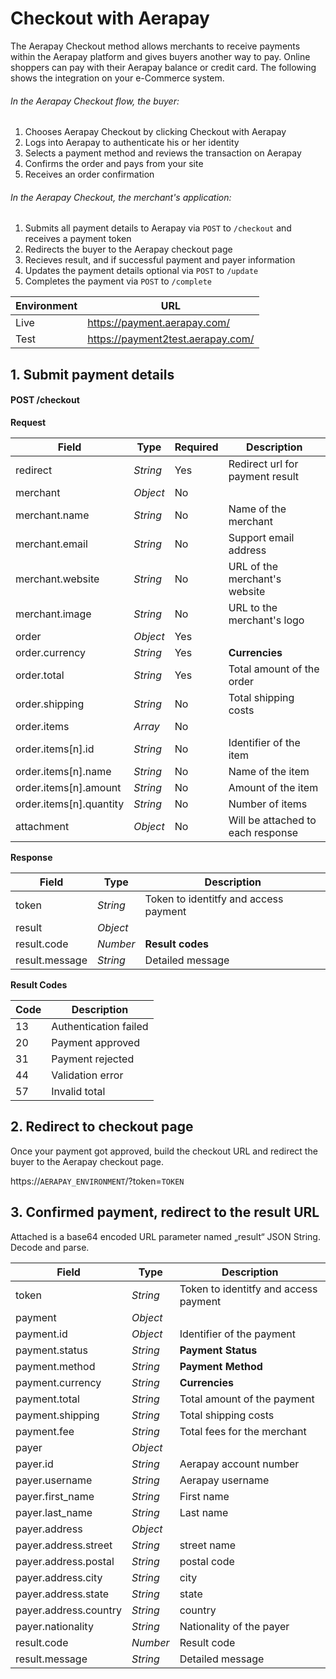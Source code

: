 # Checkout with Aerapay

The Aerapay Checkout method allows merchants to receive payments within the Aerapay platform and gives buyers another way to pay. Online shoppers can pay with their Aerapay balance or credit card. The following shows the integration on your e-Commerce system.

###### In the Aerapay Checkout flow, the buyer:

1. Chooses Aerapay Checkout by clicking Checkout with Aerapay
2. Logs into Aerapay to authenticate his or her identity
3. Selects a payment method and reviews the transaction on Aerapay
4. Confirms the order and pays from your site
5. Receives an order confirmation

###### In the Aerapay Checkout, the merchant's application:

1. Submits all payment details to Aerapay via `POST` to `/checkout` and receives a payment token
2. Redirects the buyer to the Aerapay checkout page
3. Recieves result, and if successful payment and payer information
4. Updates the payment details optional via `POST` to `/update`
5. Completes the payment via `POST` to `/complete`

Environment | URL
------|------------
Live | https://payment.aerapay.com/
Test | https://payment2test.aerapay.com/

## 1. Submit payment details

#### POST /checkout

__Request__

Field | Type | Required | Description
------|------------|------------|------------
redirect | *String* | Yes | Redirect url for payment result
merchant | *Object* | No | 
merchant.name | *String* | No | Name of the merchant
merchant.email | *String* | No | Support email address 
merchant.website | *String* | No | URL of the merchant's website 
merchant.image | *String* | No | URL to the merchant's logo
order | *Object* | Yes | 
order.currency | *String* | Yes | **Currencies**
order.total | *String* | Yes | Total amount of the order
order.shipping | *String* | No | Total shipping costs 
order.items | *Array* | No | 
order.items[n].id | *String* | No | Identifier of the item
order.items[n].name | *String* | No | Name of the item
order.items[n].amount | *String* | No | Amount of the item
order.items[n].quantity | *String* | No | Number of items
attachment | *Object* | No | Will be attached to each response

__Response__

Field | Type | Description
------|------------|------------
token | *String* | Token to identitfy and access payment
result | *Object* | 
result.code | *Number* | **Result codes**
result.message | *String* | Detailed message

__Result Codes__

Code | Description
------|------------
13 | Authentication failed
20 | Payment approved
31 | Payment rejected
44 | Validation error
57 | Invalid total

## 2. Redirect to checkout page

Once your payment got approved, build the checkout URL and redirect the buyer to the Aerapay checkout page.

https://`AERAPAY_ENVIRONMENT`/?token=`TOKEN`

## 3. Confirmed payment, redirect to the result URL

Attached is a base64 encoded URL parameter named „result“ JSON String. Decode and parse.

Field | Type | Description
------|------------|------------
token | *String* | Token to identitfy and access payment
payment | *Object* | 
payment.id | *Object* | Identifier of the payment
payment.status | *String* | **Payment Status**
payment.method | *String* | **Payment Method**
payment.currency | *String* | **Currencies**
payment.total | *String* | Total amount of the payment
payment.shipping | *String* | Total shipping costs
payment.fee | *String* | Total fees for the merchant
payer | *Object* | 
payer.id | *String* | Aerapay account number
payer.username | *String* | Aerapay username
payer.first_name | *String* | First name
payer.last_name | *String* | Last name
payer.address | *Object* | 
payer.address.street | *String* | street name
payer.address.postal | *String* | postal code
payer.address.city | *String* | city
payer.address.state | *String* | state 
payer.address.country | *String* | country 
payer.nationality | *String* | Nationality of the payer
result.code | *Number* | Result code
result.message | *String* | Detailed message

